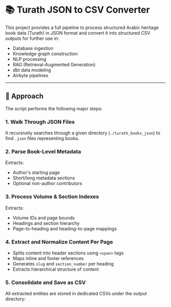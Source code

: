 # 📚 Turath JSON to CSV Converter

This project provides a full pipeline to process structured Arabic heritage book data (Turath) in JSON format and convert it into structured CSV outputs for further use in:

- Database ingestion
- Knowledge graph construction
- NLP processing
- RAG (Retrieval-Augmented Generation)
- dbt data modeling
- Airbyte pipelines

---

## 🧠 Approach

The script performs the following major steps:

### 1. Walk Through JSON Files
It recursively searches through a given directory (`./turath_books_json`) to find `.json` files representing books.

### 2. Parse Book-Level Metadata
Extracts:
- Author's starting page
- Short/long metadata sections
- Optional non-author contributors

### 3. Process Volume & Section Indexes
Extracts:
- Volume IDs and page bounds
- Headings and section hierarchy
- Page-to-heading and heading-to-page mappings

### 4. Extract and Normalize Content Per Page
- Splits content into header sections using `<span>` tags
- Maps inline and footer references
- Generates `slug` and `section_number` per heading
- Extracts hierarchical structure of content

### 5. Consolidate and Save as CSV
All extracted entities are stored in dedicated CSVs under the output directory:
